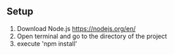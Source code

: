 ## Setup
1.	Download Node.js https://nodejs.org/en/
2.	Open terminal and go to the directory of the project
3.	execute 'npm install'
